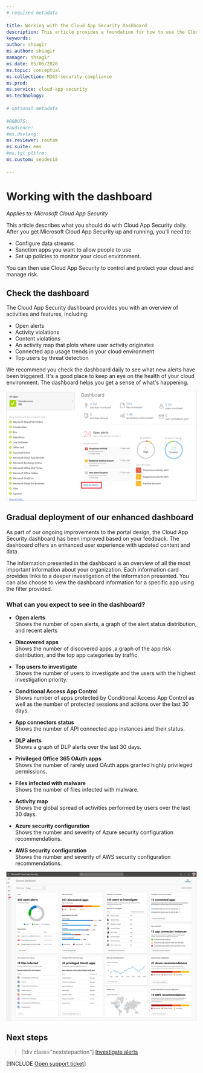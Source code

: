 ```yaml
---
# required metadata

title: Working with the Cloud App Security dashboard
description: This article provides a foundation for how to use the Cloud App Security dashboard.
keywords:
author: shsagir
ms.author: shsagir
manager: shsagir
ms.date: 05/06/2020
ms.topic: conceptual
ms.collection: M365-security-compliance
ms.prod:
ms.service: cloud-app-security
ms.technology:

# optional metadata

#ROBOTS:
#audience:
#ms.devlang:
ms.reviewer: reutam
ms.suite: ems
#ms.tgt_pltfrm:
ms.custom: seodec18

---
```

# Working with the dashboard

*Applies to: Microsoft Cloud App Security*

This article describes what you should do with Cloud App Security daily.  After you get Microsoft Cloud App Security up and running, you'll need to:

- Configure data streams
- Sanction apps you want to allow people to use
- Set up policies to monitor your cloud environment.

You can then use Cloud App Security to control and protect your cloud and manage risk.

## Check the dashboard

The Cloud App Security dashboard provides you with an overview of activities and features, including:

- Open alerts
- Activity violations
- Content violations
- An activity map that plots where user activity originates
- Connected app usage trends in your cloud environment
- Top users by threat detection

We recommend you check the dashboard daily to see what new alerts have been triggered. It's a good place to keep an eye on the health of your cloud environment. The dashboard helps you get a sense of what's happening.

![Cloud App Security dashboard](media/dashboard.png "dashboard")

## Gradual deployment of our enhanced dashboard

As part of our ongoing improvements to the portal design, the Cloud App Security dashboard has been improved based on your feedback. The dashboard offers an enhanced user experience with updated content and data.

The information presented in the dashboard is an overview of all the most important information about your organization. Each information card provides links to a deeper investigation of the information presented. You can also choose to view the dashboard information for a specific app using the filter provided.

### What can you expect to see in the dashboard?

- **Open alerts**  
Shows the number of open alerts, a graph of the alert status distribution, and recent alerts

- **Discovered apps**  
Shows the number of discovered apps ,a graph of the app risk distribution, and the top app categories by traffic.
- **Top users to investigate**  
Shows the number of users to investigate and the users with the highest investigation priority.
- **Conditional Access App Control**  
Shows number of apps protected by Conditional Access App Control as well as the number of protected sessions and actions over the last 30 days.
- **App connectors status**  
Shows the number of API connected app instances and their status.
- **DLP alerts**  
Shows a graph of DLP alerts over the last 30 days.
- **Privileged Office 365 OAuth apps**  
Shows the number of rarely used OAuth apps granted highly privileged permissions.
- **Files infected with malware**  
Shows the number of files infected with malware.
- **Activity map**  
Shows the global spread of activities performed by users over the last 30 days.
- **Azure security configuration**  
Shows the number and severity of Azure security configuration recommendations.
- **AWS security configuration**  
Shows the number and severity of AWS security configuration recommendations.

![Cloud App Security dashboard](media/dashboard-enhanced.png)

## Next steps

> [!div class="nextstepaction"]
> [Investigate alerts](investigate.md)

[!INCLUDE [Open support ticket](includes/support.md)]
